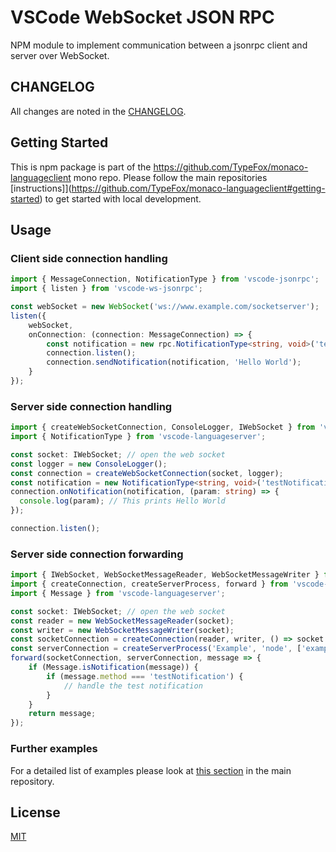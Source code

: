 # VSCode WebSocket JSON RPC

NPM module to implement communication between a jsonrpc client and server over WebSocket.

## CHANGELOG

All changes are noted in the [CHANGELOG](https://github.com/TypeFox/monaco-languageclient/blob/main/packages/vscode-ws-jsonrpc/CHANGELOG.md).

## Getting Started

This is npm package is part of the <https://github.com/TypeFox/monaco-languageclient> mono repo. Please follow the main repositories [instructions]](<https://github.com/TypeFox/monaco-languageclient#getting-started>) to get started with local development.

## Usage

### Client side connection handling

```ts
import { MessageConnection, NotificationType } from 'vscode-jsonrpc';
import { listen } from 'vscode-ws-jsonrpc';

const webSocket = new WebSocket('ws://www.example.com/socketserver');
listen({
    webSocket,
    onConnection: (connection: MessageConnection) => {
        const notification = new rpc.NotificationType<string, void>('testNotification');
        connection.listen();
        connection.sendNotification(notification, 'Hello World');
    }
});
```

### Server side connection handling

```ts
import { createWebSocketConnection, ConsoleLogger, IWebSocket } from 'vscode-ws-jsonrpc';
import { NotificationType } from 'vscode-languageserver';

const socket: IWebSocket; // open the web socket
const logger = new ConsoleLogger();
const connection = createWebSocketConnection(socket, logger);
const notification = new NotificationType<string, void>('testNotification');
connection.onNotification(notification, (param: string) => {
  console.log(param); // This prints Hello World
});

connection.listen();
```

### Server side connection forwarding

```ts
import { IWebSocket, WebSocketMessageReader, WebSocketMessageWriter } from 'vscode-ws-jsonrpc';
import { createConnection, createServerProcess, forward } from 'vscode-ws-jsonrpc/server';
import { Message } from 'vscode-languageserver';

const socket: IWebSocket; // open the web socket
const reader = new WebSocketMessageReader(socket);
const writer = new WebSocketMessageWriter(socket);
const socketConnection = createConnection(reader, writer, () => socket.dispose())
const serverConnection = createServerProcess('Example', 'node', ['example.js']);
forward(socketConnection, serverConnection, message => {
    if (Message.isNotification(message)) {
        if (message.method === 'testNotification') {
            // handle the test notification
        }
    }
    return message;
});
```

### Further examples

For a detailed list of examples please look at [this section](<https://github.com/TypeFox/monaco-languageclient#getting-started>) in the main repository.

## License

[MIT](https://github.com/TypeFox/monaco-languageclient/blob/main/packages/vscode-ws-jsonrpc/LICENSE)
